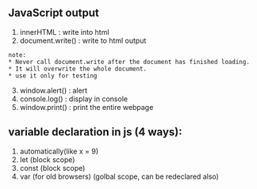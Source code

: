 ## JavaScript output
1. innerHTML : write into html
2. document.write() : write to html output
```
note: 
* Never call document.write after the document has finished loading.
* It will overwrite the whole document.
* use it only for testing

```
3. window.alert() : alert
4. console.log() : display in console
5. window.print() : print the entire webpage

## variable declaration in js (4 ways):
1. automatically(like x = 9)
2. let (block scope)
3. const (block scope)
4. var (for old browsers) (golbal scope, can be redeclared also)

